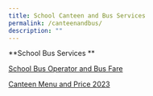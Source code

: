 ```yaml
---
title: School Canteen and Bus Services
permalink: /canteenandbus/
description: ""
---
```

**School Bus Services **

[School Bus Operator and Bus Fare](/files/school%20operator%20and%20bus%20fare.pdf)

[Canteen Menu and Price 2023]()